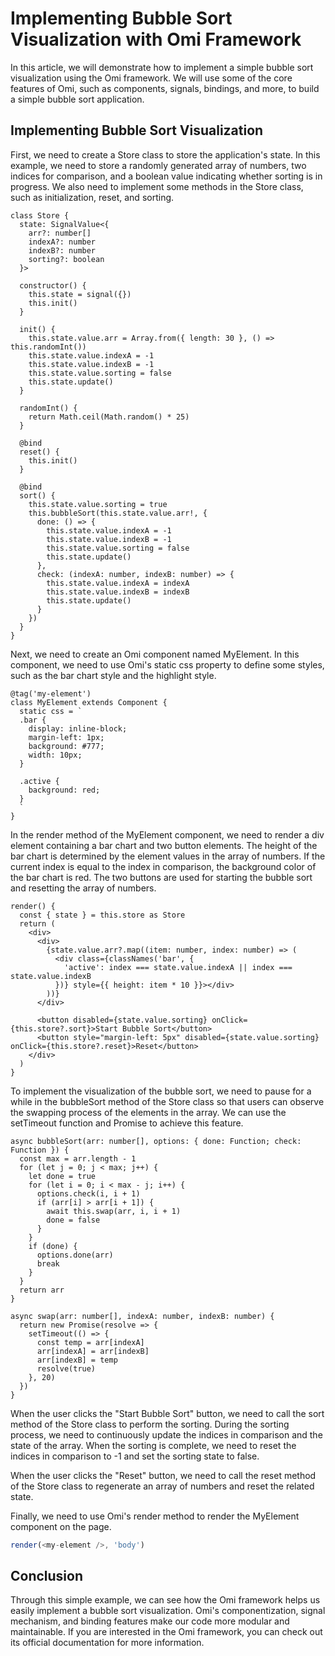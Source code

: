 # Implementing Bubble Sort Visualization with Omi Framework

In this article, we will demonstrate how to implement a simple bubble sort visualization using the Omi framework. We will use some of the core features of Omi, such as components, signals, bindings, and more, to build a simple bubble sort application.

## Implementing Bubble Sort Visualization

First, we need to create a Store class to store the application's state. In this example, we need to store a randomly generated array of numbers, two indices for comparison, and a boolean value indicating whether sorting is in progress. We also need to implement some methods in the Store class, such as initialization, reset, and sorting.

```tsx
class Store {
  state: SignalValue<{
    arr?: number[]
    indexA?: number
    indexB?: number
    sorting?: boolean
  }>

  constructor() {
    this.state = signal({})
    this.init()
  }

  init() {
    this.state.value.arr = Array.from({ length: 30 }, () => this.randomInt())
    this.state.value.indexA = -1
    this.state.value.indexB = -1
    this.state.value.sorting = false
    this.state.update()
  }

  randomInt() {
    return Math.ceil(Math.random() * 25)
  }

  @bind
  reset() {
    this.init()
  }

  @bind
  sort() {
    this.state.value.sorting = true
    this.bubbleSort(this.state.value.arr!, {
      done: () => {
        this.state.value.indexA = -1
        this.state.value.indexB = -1
        this.state.value.sorting = false
        this.state.update()
      },
      check: (indexA: number, indexB: number) => {
        this.state.value.indexA = indexA
        this.state.value.indexB = indexB
        this.state.update()
      }
    })
  }
}
```

Next, we need to create an Omi component named MyElement. In this component, we need to use Omi's static css property to define some styles, such as the bar chart style and the highlight style.

```tsx
@tag('my-element')
class MyElement extends Component {
  static css = `
  .bar {
    display: inline-block;
    margin-left: 1px;
    background: #777;
    width: 10px;
  }
  
  .active {
    background: red;
  }
  `
}
```

In the render method of the MyElement component, we need to render a div element containing a bar chart and two button elements. The height of the bar chart is determined by the element values in the array of numbers. If the current index is equal to the index in comparison, the background color of the bar chart is red. The two buttons are used for starting the bubble sort and resetting the array of numbers.

```tsx
render() {
  const { state } = this.store as Store
  return (
    <div>
      <div>
        {state.value.arr?.map((item: number, index: number) => (
          <div class={classNames('bar', {
            'active': index === state.value.indexA || index === state.value.indexB
          })} style={{ height: item * 10 }}></div>
        ))}
      </div>

      <button disabled={state.value.sorting} onClick={this.store?.sort}>Start Bubble Sort</button>
      <button style="margin-left: 5px" disabled={state.value.sorting} onClick={this.store?.reset}>Reset</button>
    </div>
  )
}
```

To implement the visualization of the bubble sort, we need to pause for a while in the bubbleSort method of the Store class so that users can observe the swapping process of the elements in the array. We can use the setTimeout function and Promise to achieve this feature.

```tsx
async bubbleSort(arr: number[], options: { done: Function; check: Function }) {
  const max = arr.length - 1
  for (let j = 0; j < max; j++) {
    let done = true
    for (let i = 0; i < max - j; i++) {
      options.check(i, i + 1)
      if (arr[i] > arr[i + 1]) {
        await this.swap(arr, i, i + 1)
        done = false
      }
    }
    if (done) {
      options.done(arr)
      break
    }
  }
  return arr
}

async swap(arr: number[], indexA: number, indexB: number) {
  return new Promise(resolve => {
    setTimeout(() => {
      const temp = arr[indexA]
      arr[indexA] = arr[indexB]
      arr[indexB] = temp
      resolve(true)
    }, 20)
  })
}
```

When the user clicks the "Start Bubble Sort" button, we need to call the sort method of the Store class to perform the sorting. During the sorting process, we need to continuously update the indices in comparison and the state of the array. When the sorting is complete, we need to reset the indices in comparison to -1 and set the sorting state to false.

When the user clicks the "Reset" button, we need to call the reset method of the Store class to regenerate an array of numbers and reset the related state.

Finally, we need to use Omi's render method to render the MyElement component on the page.

```javascript
render(<my-element />, 'body')
```

## Conclusion

Through this simple example, we can see how the Omi framework helps us easily implement a bubble sort visualization. Omi's componentization, signal mechanism, and binding features make our code more modular and maintainable. If you are interested in the Omi framework, you can check out its official documentation for more information.